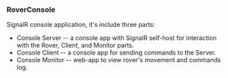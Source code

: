 
### RoverConsole

SignalR console application, it's include three parts:

  * Console Server -- a console app with SignalR self-host for interaction with the Rover, Client, and Monitor parts.
  * Console Client -- a console app for sending commands to the Server.
  * Console Monitor -- web-app to view rover's movement and commands log.

  
